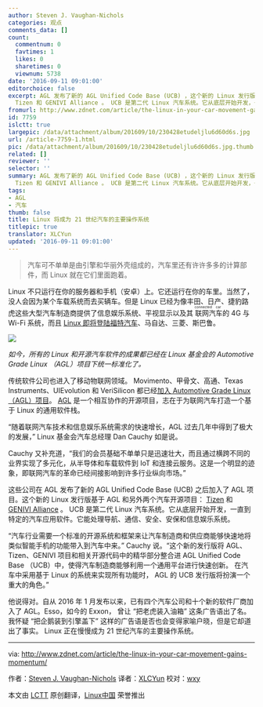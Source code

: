```yaml
---
author: Steven J. Vaughan-Nichols
categories: 观点
comments_data: []
count:
  commentnum: 0
  favtimes: 1
  likes: 0
  sharetimes: 0
  viewnum: 5738
date: '2016-09-11 09:01:00'
editorchoice: false
excerpt: AGL 发布了新的 AGL Unified Code Base (UCB) ，这个新的 Linux 发行版基于 AGL 和另外两个汽车开源项目：
  Tizen 和 GENIVI Alliance 。 UCB 是第二代 Linux 汽车系统。它从底层开始开发，一直到特定的汽车应用软件。它能处理导航、通信、安全、安保和信息娱乐系统。
fromurl: http://www.zdnet.com/article/the-linux-in-your-car-movement-gains-momentum/
id: 7759
islctt: true
largepic: /data/attachment/album/201609/10/230428etudeljlu6d60d6s.jpg
url: /article-7759-1.html
pic: /data/attachment/album/201609/10/230428etudeljlu6d60d6s.jpg.thumb.jpg
related: []
reviewer: ''
selector: ''
summary: AGL 发布了新的 AGL Unified Code Base (UCB) ，这个新的 Linux 发行版基于 AGL 和另外两个汽车开源项目：
  Tizen 和 GENIVI Alliance 。 UCB 是第二代 Linux 汽车系统。它从底层开始开发，一直到特定的汽车应用软件。它能处理导航、通信、安全、安保和信息娱乐系统。
tags:
- AGL
- 汽车
thumb: false
title: Linux 将成为 21 世纪汽车的主要操作系统
titlepic: true
translator: XLCYun
updated: '2016-09-11 09:01:00'
---
```



> 
> 汽车可不单单是由引擎和华丽外壳组成的，汽车里还有许许多多的计算部件，而 Linux 就在它们里面跑着。
> 
> 
> 


Linux 不只运行在你的服务器和手机（安卓）上。它还运行在你的车里。当然了，没人会因为某个车载系统而去买辆车。但是 Linux 已经为像丰田、日产、捷豹路虎这些大型汽车制造商提供了信息娱乐系统、平视显示以及其<ruby> 联网汽车 <rp>  （ </rp> <rt>  connected car </rt> <rp>  ） </rp></ruby>的 4G 与 Wi-Fi 系统，而且 [Linux 即将登陆福特汽车](https://www.automotivelinux.org/news/announcement/2016/01/ford-mazda-mitsubishi-motors-and-subaru-join-linux-foundation-and)、马自达、三菱、斯巴鲁。


![](/data/attachment/album/201609/10/230428etudeljlu6d60d6s.jpg)


*如今，所有的 Linux 和开源汽车软件的成果都已经在 Linux 基金会的 Automotive Grade Linux （AGL）项目下统一标准化了。*


传统软件公司也进入了移动物联网领域。 Movimento、甲骨文、高通、Texas Instruments、UIEvolution 和 VeriSilicon 都已经[加入 Automotive Grade Linux（AGL）项目](https://www.automotivelinux.org/news/announcement/2016/05/oracle-qualcomm-innovation-center-texas-instruments-and-others-support)。 [AGL](https://www.automotivelinux.org/) 是一个相互协作的开源项目，志在于为联网汽车打造一个基于 Linux 的通用软件栈。


“随着联网汽车技术和信息娱乐系统需求的快速增长，AGL 过去几年中得到了极大的发展，” Linux 基金会汽车总经理 Dan Cauchy 如是说。


Cauchy 又补充道，“我们的会员基础不单单只是迅速壮大，而且通过横跨不同的业界实现了多元化，从半导体和车载软件到 IoT 和连接云服务。这是一个明显的迹象，即联网汽车的革命已经间接影响到许多行业纵向市场。”


这些公司在 AGL 发布了新的 AGL Unified Code Base (UCB) 之后加入了 AGL 项目。这个新的 Linux 发行版基于 AGL 和另外两个汽车开源项目： [Tizen](https://www.tizen.org/) 和 [GENIVI Alliance](http://www.genivi.org/) 。 UCB 是第二代 Linux 汽车系统。它从底层开始开发，一直到特定的汽车应用软件。它能处理导航、通信、安全、安保和信息娱乐系统。


“汽车行业需要一个标准的开源系统和框架来让汽车制造商和供应商能够快速地将类似智能手机的功能带入到汽车中来。” Cauchy 说。“这个新的发行版将 AGL、Tizen、GENIVI 项目和相关开源代码中的精华部分整合进 AGL Unified Code Base （UCB）中，使得汽车制造商能够利用一个通用平台进行快速创新。 在汽车中采用基于 Linux 的系统来实现所有功能时， AGL 的 UCB 发行版将扮演一个重大的角色。”


他说得对。自从 2016 年 1 月发布以来，已有四个汽车公司和十个新的软件厂商加入了 AGL。Esso，如今的 Exxon， 曾让 “把老虎装入油箱” 这条广告语出了名。我怀疑 “把企鹅装到引擎盖下” 这样的广告语是否也会变得家喻户晓，但是它却道出了事实。 Linux 正在慢慢成为 21 世纪汽车的主要操作系统。




---


via: <http://www.zdnet.com/article/the-linux-in-your-car-movement-gains-momentum/>


作者：[Steven J. Vaughan-Nichols](http://www.zdnet.com/meet-the-team/us/steven-j-vaughan-nichols/) 译者：[XLCYun](https://github.com/XLCYun) 校对：[wxy](https://github.com/wxy)


本文由 [LCTT](https://github.com/LCTT/TranslateProject) 原创翻译，[Linux中国](https://linux.cn/) 荣誉推出